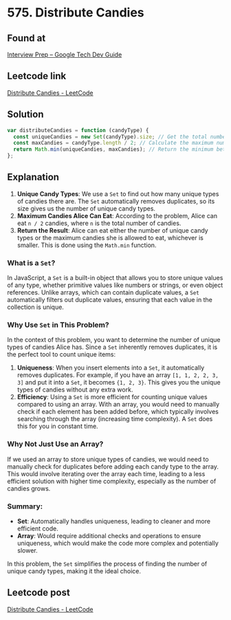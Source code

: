 # 575. Distribute Candies

## Found at

[Interview Prep – Google Tech Dev Guide](https://techdevguide.withgoogle.com/paths/interview/?programming_languages=javascript)

## Leetcode link

[Distribute Candies - LeetCode](https://leetcode.com/problems/distribute-candies/description/)

## Solution

```js
var distributeCandies = function (candyType) {
  const uniqueCandies = new Set(candyType).size; // Get the total number of unique candy types
  const maxCandies = candyType.length / 2; // Calculate the maximum number of candies Alice can eat, which is half the total number of candies
  return Math.min(uniqueCandies, maxCandies); // Return the minimum between the unique types and the maximum candies Alice can eat
};
```

## Explanation

1. **Unique Candy Types**: We use a `Set` to find out how many unique types of candies there are. The `Set` automatically removes duplicates, so its size gives us the number of unique candy types.
2. **Maximum Candies Alice Can Eat**: According to the problem, Alice can eat `n / 2` candies, where `n` is the total number of candies.
3. **Return the Result**: Alice can eat either the number of unique candy types or the maximum candies she is allowed to eat, whichever is smaller. This is done using the `Math.min` function.

### What is a `Set`?

In JavaScript, a `Set` is a built-in object that allows you to store unique values of any type, whether primitive values like numbers or strings, or even object references. Unlike arrays, which can contain duplicate values, a `Set` automatically filters out duplicate values, ensuring that each value in the collection is unique.

### Why Use `Set` in This Problem?

In the context of this problem, you want to determine the number of unique types of candies Alice has. Since a `Set` inherently removes duplicates, it is the perfect tool to count unique items:

1. **Uniqueness**: When you insert elements into a `Set`, it automatically removes duplicates. For example, if you have an array `[1, 1, 2, 2, 3, 3]` and put it into a `Set`, it becomes `{1, 2, 3}`. This gives you the unique types of candies without any extra work.
2. **Efficiency**: Using a `Set` is more efficient for counting unique values compared to using an array. With an array, you would need to manually check if each element has been added before, which typically involves searching through the array (increasing time complexity). A `Set` does this for you in constant time.

### Why Not Just Use an Array?

If we used an array to store unique types of candies, we would need to manually check for duplicates before adding each candy type to the array. This would involve iterating over the array each time, leading to a less efficient solution with higher time complexity, especially as the number of candies grows.

### Summary:

- **Set**: Automatically handles uniqueness, leading to cleaner and more efficient code.
- **Array**: Would require additional checks and operations to ensure uniqueness, which would make the code more complex and potentially slower.

In this problem, the `Set` simplifies the process of finding the number of unique candy types, making it the ideal choice.

## Leetcode post

[Distribute Candies - LeetCode](https://leetcode.com/problems/distribute-candies/solutions/5640796/simple-beginner-friendly-575-distribute-candies/)
